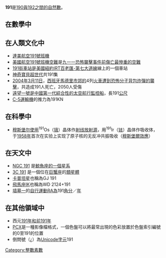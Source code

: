 **191**是[190與](https://zh.wikipedia.org/wiki/190 "wikilink")[192之間的](https://zh.wikipedia.org/wiki/192 "wikilink")[自然數](../Page/自然数.md "wikilink")。

## 在數學中

## 在人類文化中

  - [達美航空191號班機](https://zh.wikipedia.org/wiki/達美航空191號班機 "wikilink")
  - [美國航空191號班機空難](../Page/美國航空191號班機空難.md "wikilink")是[九一一恐怖襲擊事件前傷亡最慘重的空難](https://zh.wikipedia.org/wiki/九一一恐怖襲擊事件 "wikilink")
  - [191街車站是](https://zh.wikipedia.org/wiki/191街車站 "wikilink")[美國](https://zh.wikipedia.org/wiki/美國 "wikilink")[紐約](https://zh.wikipedia.org/wiki/紐約 "wikilink")[IRT百老匯-第七大道線](../Page/IRT百老匯-第七大道線.md "wikilink")線上的一個車站
  - [神奇寶貝超世代](../Page/神奇寶貝超世代.md "wikilink")共191集
  - [2004年](../Page/2004年.md "wikilink")[3月11日](../Page/3月11日.md "wikilink")，[西班牙](../Page/西班牙.md "wikilink")[馬德里市郊的](https://zh.wikipedia.org/wiki/馬德里 "wikilink")4列[火車遭到](https://zh.wikipedia.org/wiki/火車 "wikilink")[恐怖分子背包](https://zh.wikipedia.org/wiki/恐怖分子 "wikilink")[炸彈的襲擊](https://zh.wikipedia.org/wiki/炸彈 "wikilink")，共造成191人死亡，2050人受傷
  - [遠望一號是中國第一代綜合性的太空航行監控船](../Page/遠望號.md "wikilink")，長191[公尺](https://zh.wikipedia.org/wiki/公尺 "wikilink")
  - [C-5運輸機](../Page/C-5運輸機.md "wikilink")的推力為191KN

## 在科學中

  - [穆斯堡尔使用](https://zh.wikipedia.org/wiki/穆斯堡尔 "wikilink")<sup>191</sup>Os（[锇](../Page/锇.md "wikilink")）晶体作[射线放射源](https://zh.wikipedia.org/wiki/γ射线 "wikilink")，用<sup>191</sup>Ir（[铱](../Page/铱.md "wikilink")）晶体作吸收体，于[1958年](../Page/1958年.md "wikilink")首次在实验上实现了原子核的无反冲共振吸收（[穆斯堡爾效應](https://zh.wikipedia.org/wiki/穆斯堡爾效應 "wikilink")）

## 在天文中

  - [NGC 191](https://zh.wikipedia.org/wiki/NGC_191 "wikilink") 是[鯨魚座的一個](https://zh.wikipedia.org/wiki/鯨魚座 "wikilink")[星系](../Page/星系.md "wikilink")
  - [3C 191](https://zh.wikipedia.org/wiki/3C_191 "wikilink") 是一個位在[巨蟹座](../Page/巨蟹座.md "wikilink")的[類星體](https://zh.wikipedia.org/wiki/類星體 "wikilink")
  - [卡普坦星](../Page/卡普坦星.md "wikilink")也稱為GJ 191
  - [飛馬座IK](../Page/飛馬座IK.md "wikilink")也稱為WD 2124+191
  - [墳墓一](../Page/墳墓一.md "wikilink")的[自行運動RA為](https://zh.wikipedia.org/wiki/自行運動 "wikilink")191[角分](https://zh.wikipedia.org/wiki/角分 "wikilink")／[年](../Page/年.md "wikilink")

## 在其他領域中

  - 西元[191年和](https://zh.wikipedia.org/wiki/191年 "wikilink")[前191年](https://zh.wikipedia.org/wiki/前191年 "wikilink")
  - [PCX](../Page/PCX.md "wikilink")是一種影像檔格式，一個色盤可以將最常出現的色彩放置於色盤索引編號的0至191的位置
  - 倒問號（[¿](https://zh.wikipedia.org/wiki/¿ "wikilink")）為[Unicode字元](https://zh.wikipedia.org/wiki/Unicode "wikilink")191

[Category:整數素數](https://zh.wikipedia.org/wiki/Category:整數素數 "wikilink")